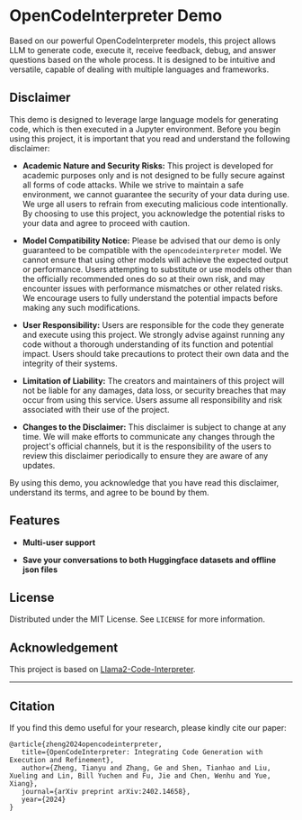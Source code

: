 # OpenCodeInterpreter Demo

Based on our powerful OpenCodeInterpreter models, this project allows LLM to generate code, execute it, receive feedback, debug, and answer questions based on the whole process. It is designed to be intuitive and versatile, capable of dealing with multiple languages and frameworks.


## Disclaimer

This demo is designed to leverage large language models for generating code, which is then executed in a Jupyter environment. Before you begin using this project, it is important that you read and understand the following disclaimer:

- **Academic Nature and Security Risks:** This project is developed for academic purposes only and is not designed to be fully secure against all forms of code attacks. While we strive to maintain a safe environment, we cannot guarantee the security of your data during use. We urge all users to refrain from executing malicious code intentionally. By choosing to use this project, you acknowledge the potential risks to your data and agree to proceed with caution.

- **Model Compatibility Notice:** Please be advised that our demo is only guaranteed to be compatible with the `opencodeinterpreter` model. We cannot ensure that using other models will achieve the expected output or performance. Users attempting to substitute or use models other than the officially recommended ones do so at their own risk, and may encounter issues with performance mismatches or other related risks. We encourage users to fully understand the potential impacts before making any such modifications.

- **User Responsibility:** Users are responsible for the code they generate and execute using this project. We strongly advise against running any code without a thorough understanding of its function and potential impact. Users should take precautions to protect their own data and the integrity of their systems.

- **Limitation of Liability:** The creators and maintainers of this project will not be liable for any damages, data loss, or security breaches that may occur from using this service. Users assume all responsibility and risk associated with their use of the project.

- **Changes to the Disclaimer:** This disclaimer is subject to change at any time. We will make efforts to communicate any changes through the project's official channels, but it is the responsibility of the users to review this disclaimer periodically to ensure they are aware of any updates.

By using this demo, you acknowledge that you have read this disclaimer, understand its terms, and agree to be bound by them.


## Features

- **Multi-user support**

- **Save your conversations to both Huggingface datasets and offline json files**

## License

Distributed under the MIT License. See `LICENSE` for more information.

## Acknowledgement

This project is based on [Llama2-Code-Interpreter](https://github.com/SeungyounShin/Llama2-Code-Interpreter). 

---

## Citation

If you find this demo useful for your research, please kindly cite our paper:

```
@article{zheng2024opencodeinterpreter,
   title={OpenCodeInterpreter: Integrating Code Generation with Execution and Refinement},
   author={Zheng, Tianyu and Zhang, Ge and Shen, Tianhao and Liu, Xueling and Lin, Bill Yuchen and Fu, Jie and Chen, Wenhu and Yue, Xiang},
   journal={arXiv preprint arXiv:2402.14658},
   year={2024}
}
```
